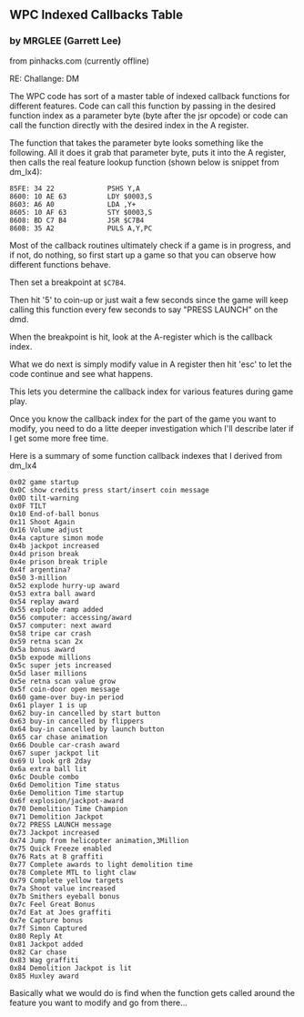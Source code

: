 WPC Indexed Callbacks Table
---------------------------

### by MRGLEE (Garrett Lee) 

from pinhacks.com (currently offline)

RE: Challange: DM

The WPC code has sort of a master table of indexed callback functions for different features. 
Code can call this function by passing in the desired function index as a parameter byte (byte after the jsr opcode) 
or code can call the function directly with the desired index in the A register.

The function that takes the parameter byte looks something like the following. 
All it does it grab that parameter byte, puts it into the A register, then calls 
the real feature lookup function (shown below is snippet from dm_lx4):

```
85FE: 34 22             PSHS Y,A
8600: 10 AE 63          LDY $0003,S
8603: A6 A0             LDA ,Y+
8605: 10 AF 63          STY $0003,S
8608: BD C7 B4          JSR $C7B4
860B: 35 A2             PULS A,Y,PC
```

Most of the callback routines ultimately check if a game is in progress, and if not, do nothing, 
so first start up a game so that you can observe how different functions behave. 

Then set a breakpoint at `$C7B4`. 

Then hit '5' to coin-up or just wait a few seconds since the game will keep calling this function every few seconds to say "PRESS LAUNCH" on the dmd. 

When the breakpoint is hit, look at the A-register which is the callback index. 

What we do next is simply modify value in A register then hit 'esc' to let the code continue and see what happens. 

This lets you determine the callback index for various features during game play. 

Once you know the callback index for the part of the game you want to modify, you need to do a litte deeper investigation which I'll describe later if I get some more free time.

Here is a summary of some function callback indexes that I derived from dm_lx4

```
0x02 game startup
0x0C show credits press start/insert coin message
0x0D tilt-warning
0x0F TILT
0x10 End-of-ball bonus
0x11 Shoot Again
0x16 Volume adjust
0x4a capture simon mode
0x4b jackpot increased
0x4d prison break
0x4e prison break triple
0x4f argentina?
0x50 3-million
0x52 explode hurry-up award
0x53 extra ball award
0x54 replay award
0x55 explode ramp added
0x56 computer: accessing/award
0x57 computer: next award
0x58 tripe car crash
0x59 retna scan 2x
0x5a bonus award
0x5b expode millions
0x5c super jets increased
0x5d laser millions
0x5e retna scan value grow
0x5f coin-door open message
0x60 game-over buy-in period
0x61 player 1 is up
0x62 buy-in cancelled by start button
0x63 buy-in cancelled by flippers
0x64 buy-in cancelled by launch button
0x65 car chase animation
0x66 Double car-crash award
0x67 super jackpot lit
0x69 U look gr8 2day
0x6a extra ball lit 
0x6c Double combo
0x6d Demolition Time status
0x6e Demolition Time startup
0x6f explosion/jackpot-award
0x70 Demolition Time Champion
0x71 Demolition Jackpot
0x72 PRESS LAUNCH message
0x73 Jackpot increased
0x74 Jump from helicopter animation,3Million
0x75 Quick Freeze enabled
0x76 Rats at 8 graffiti
0x77 Complete awards to light demolition time
0x78 Complete MTL to light claw
0x79 Complete yellow targets
0x7a Shoot value increased
0x7b Smithers eyeball bonus
0x7c Feel Great Bonus
0x7d Eat at Joes graffiti
0x7e Capture bonus
0x7f Simon Captured
0x80 Reply At
0x81 Jackpot added
0x82 Car chase
0x83 Wag graffiti
0x84 Demolition Jackpot is lit
0x85 Huxley award
```

Basically what we would do is find when the function gets called around the feature you want to modify and go from there...
